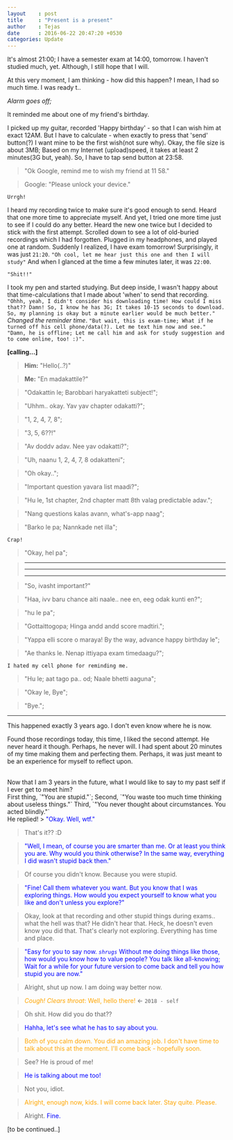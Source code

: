 ```yaml
---
layout    : post
title     : "Present is a present"
author    : Tejas
date      : 2016-06-22 20:47:20 +0530
categories: Update
---
```




It's almost 21:00; I have a semester exam at 14:00, tomorrow. I haven't studied much, yet. Although, I still hope that I will.

At this very moment, I am thinking - how did this happen? I mean, I had so much time. I was ready t..

*Alarm goes off;*

It reminded me about one of my friend's birthday.

I picked up my guitar, recorded 'Happy birthday' - so that I can wish him at exact 12AM. But I have to calculate - when exactly to press that 'send' button(?) I want mine to be the first wish(not sure why). Okay, the file size is about 3MB; Based on my Internet (upload)speed, it takes at least 2 minutes(3G but, yeah). So, I have to tap send button at 23:58.

> "Ok Google, remind me to wish my friend at 11 58."

> Google: "Please unlock your device."

`Urrgh!`

I heard my recording twice to make sure it's good enough to send. Heard that one more time to appreciate myself. And yet, I tried one more time just to see if I could do any better. Heard the new one twice but I decided to stick with the first attempt. Scrolled down to see a lot of old-buried recordings which I had forgotten. Plugged in my headphones, and played one at random. Suddenly I realized, I have exam tomorrow! Surprisingly, it was just `21:20`. `"Oh cool, let me hear just this one and then I will study"` And when I glanced at the time a few minutes later, it was `22:00`.

`"Shit!!"`

I took my pen and started studying. But deep inside, I wasn't happy about that time-calculations that I made about 'when' to send that recording. `"Ohhh, yeah, I didn't consider his downloading time! How could I miss that?? Damn! So, I know he has 3G; It takes 10-15 seconds to download. So, my planning is okay but a minute earlier would be much better."` *Changed the reminder time*. `"But wait, this is exam-time; What if he turned off his cell phone/data(?). Let me text him now and see."`
`"Damn, he is offline; Let me call him and ask for study suggestion and to come online, too! :)".`
<br>

**[calling...]**
<br>

> **Him:** "Hello(..?)"

> **Me:** "En madakattile?"

> "Odakattin le; Barobbari haryakatteti subject!";

> "Uhhm.. okay. Yav yav chapter odakatti?";

> "1, 2, 4, 7, 8";

> "3, 5, 6??!"

> "Av doddv adav. Nee yav odakatti?";

> "Uh, naanu 1, 2, 4, 7, 8 odakatteni";

> "Oh okay..";

> "Important question yavara list maadi?";

> "Hu le, 1st chapter, 2nd chapter matt 8th valag predictable adav.";

> "Nang questions kalas avann, what's-app naag";

> "Barko le pa; Nannkade net illa";

`Crap!`

> "Okay, hel pa";

> ---
> ---
> ---

> "So, ivasht important?"

> "Haa, ivv baru chance aiti naale.. nee en, eeg odak kunti en?";

> "hu le pa";

> "Gottaittogopa; Hinga andd andd score madtiri.";

> "Yappa elli score o maraya! By the way, advance happy birthday le";

> "Ae thanks le. Nenap ittiyapa exam timedaagu?";

`I hated my cell phone for reminding me.`

>"Hu le; aat tago pa.. od; Naale bhetti aaguna";

> "Okay le, Bye";

> "Bye.";

__________________________________________________________________________

This happened exactly 3 years ago. I don't even know where he is now.

Found those recordings today, this time, I liked the second attempt. He never heard it though. Perhaps, he never will. I had spent about 20 minutes of my time making them and perfecting them. Perhaps, it was just meant to be an experience for myself to reflect upon.

<br>
Now that I am 3 years in the future, what I would like to say to my past self if I ever get to meet him?

<br>
First thing, `"You are stupid."`;
Second, `"You waste too much time thinking about useless things."`
Third, `"You never thought about circumstances. You acted blindly."`

<br>
He replied!
> <span style="color: blue">"Okay. Well, wtf."</span>

> That's it?? :D

> <span style="color: blue">"Well, I mean, of course you are smarter than me. Or at least you think you are. Why would you think otherwise? In the same way, everything I did wasn't stupid back then." </span>

> Of course you didn't know. Because you were stupid.

> <span style="color: blue">"Fine! Call them whatever you want. But you know that I was exploring things. How would you expect yourself to know what you like and don't unless you explore?" </span>

> Okay, look at that recording and other stupid things during exams.. what the hell was that? He didn't hear that. Heck, he doesn't even know you did that. That's clearly not exploring. Everything has time and place.

> <span style="color: blue">"Easy for you to say now. *`shrugs`* Without me doing things like those, how would you know how to value people? You talk like all-knowing; Wait for a while for your future version to come back and tell you how stupid you are now."</span>

> Alright, shut up now. I am doing way better now.

> <span style="color: orange">*Cough!* *Clears throat*: Well, hello there!</span> <- `2018 - self`

> Oh shit. How did you do that??

> <span style="color: blue">Hahha, let's see what he has to say about you.</span>

> <span style="color: orange">Both of you calm down. You did an amazing job. I don't have time to talk about this at the moment. I'll come back - hopefully soon.</span>

> See? He is proud of me!

> <span style="color: blue">He is talking about me too! </span>

> Not you, idiot.

> <span style="color: orange">Alright, enough now, kids. I will come back later. Stay quite. Please.</span>

> Alright. <span style="color: blue">Fine.</span>

[to be continued..]

 <!-- I agree that I did think about useless things which are no longer useful to you now. I did act blindly time to time because, as you said, I am stupid compared to you. But hey, you are what you are because of me. All those useless thoughts made you what you are today. You know those are useless because you spent time thinking about them. At a subconscious level, they defined you. It makes perfect sense to you now, right? There is no you without me. It sounds cliche, but it's true and you know it. Yes, I've made many mistakes but I did some really good things too; I know you are proud of them still. And about those mistakes, how well are you doing on them now? You can't blame me for what I was. Because you are the result of me. I defined you, man. You know, if you think about it, I was way cooler than you. I had time to play guitar, play TT, study philosophy and many more things. What do you do these days? I don't see much playfulness in your life these days. Again, sounds cliche. But you know what I mean. Seems like you've lost your freedom growing up. Sorry, but I almost wanna laugh at you, man." -->

<!-- Me: -->
<!-- > "Okay, I had forgotten that you were egoistic, too. But.. yeah, you are right about many things. Do you remember, once you wrote something like 'Present is indeed present' and tried to make sense of it but it went tough? Guess what, I haven't figured it out yet. Maybe that's why I am still thinking about you. Truly, thank you for everything you've done for present-me. In a way, you've gifted me my present self. Thank you. Present is truly a present." -->

<!-- You might have a million dollar idea. But it worths nothing if you don't live right now. -->

<!-- ![present](http://www.melinaabbott.com/wp-content/uploads/2011/04/free-gift.jpg) -->

